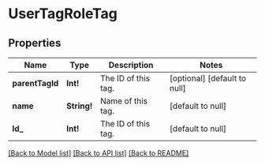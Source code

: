 # UserTagRoleTag

## Properties
Name | Type | Description | Notes
------------ | ------------- | ------------- | -------------
**parentTagId** | **Int!** | The ID of this tag. | [optional] [default to null]
**name** | **String!** | Name of this tag. | [default to null]
**Id_** | **Int!** | The ID of this tag. | [default to null]

[[Back to Model list]](../README.md#documentation-for-models) [[Back to API list]](../README.md#documentation-for-api-endpoints) [[Back to README]](../README.md)


